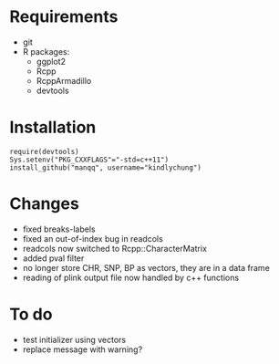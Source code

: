 # Requirements

* git
* R packages:
    * ggplot2
    * Rcpp
    * RcppArmadillo
    * devtools

# Installation

    require(devtools)
    Sys.setenv("PKG_CXXFLAGS"="-std=c++11")
    install_github("manqq", username="kindlychung")


# Changes

* fixed breaks-labels
* fixed an out-of-index bug in readcols
* readcols now switched to Rcpp::CharacterMatrix
* added pval filter
* no longer store CHR, SNP, BP as vectors, they are in a data frame
* reading of plink output file now handled by c++ functions

# To do

* test initializer using vectors
* replace message with warning?
